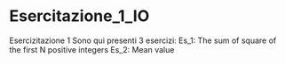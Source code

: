 # Esercitazione_1_IO
Esercizitazione 1
Sono qui presenti 3 esercizi:
Es_1: The sum of square of the first N positive integers
Es_2: Mean value
